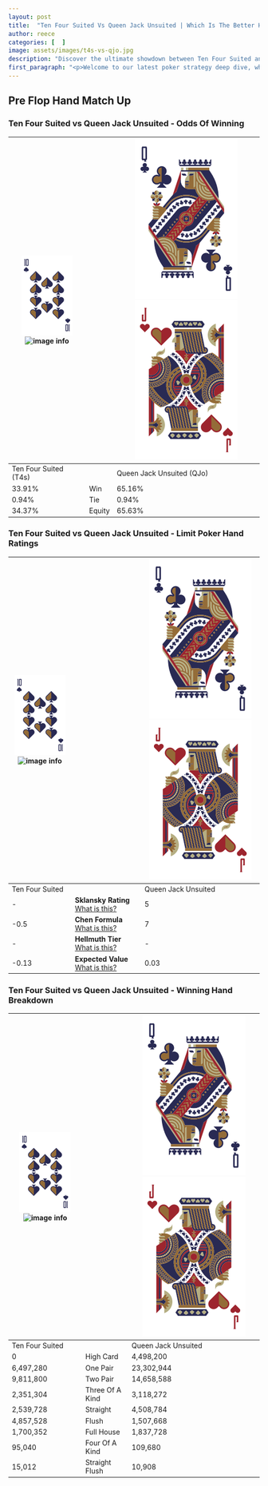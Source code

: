 ```yaml
---
layout: post
title:  "Ten Four Suited Vs Queen Jack Unsuited | Which Is The Better Hand In Poker? A Complete Guide"
author: reece
categories: [  ]
image: assets/images/t4s-vs-qjo.jpg
description: "Discover the ultimate showdown between Ten Four Suited and Queen Jack Unsuited in poker! Uncover the odds, strategies, and scenarios where one hand triumphs over the other. Get ready to up your poker game with this thrilling analysis."
first_paragraph: "<p>Welcome to our latest poker strategy deep dive, where we're pitting two distinct hands against each other in a high-stakes showdown: Ten Four Suited vs Queen Jack Unsuited.</p><p>In the dynamic world of poker, every decision counts, and knowing which hand holds the upper hand is key to your success at the table.</p><p>In this article, we'll dissect these two hands, explore the scenarios where one dominates the other, and equip you with the knowledge to make strategic choices that can tip the odds in your favor.</p><p>Get ready to unravel the intriguing dynamics of these poker hands and elevate your game to new heights.</p>"
---
```




[comment]: # (sp0)

## Pre Flop Hand Match Up

<div class="table hand-ratings" markdown="1"> 



### Ten Four Suited vs Queen Jack Unsuited - Odds Of Winning


    
| ![image info](assets/images/hand1/T.png) ![image info](assets/images/hand1/4s.png) |  | ![image info](assets/images/hand2/Q.png) ![image info](assets/images/hand2/Jo.png) |
| -------- | -------- | -------- |
| Ten Four Suited (T4s) |  | Queen Jack Unsuited (QJo) |
| 33.91% | Win | 65.16% |
| 0.94% | Tie | 0.94% |
| 34.37% | Equity | 65.63% |




[comment]: # (sp1)



### Ten Four Suited vs Queen Jack Unsuited - Limit Poker Hand Ratings


    
| ![image info](assets/images/hand1/T.png) ![image info](assets/images/hand1/4s.png) |  | ![image info](assets/images/hand2/Q.png) ![image info](assets/images/hand2/Jo.png) |
| -------- | -------- | -------- |
| Ten Four Suited |  | Queen Jack Unsuited |
| - | **Sklansky Rating** [What is this?](/sklansky-rating-explained) | 5 |
| -0.5 | **Chen Formula** [What is this?](/chen-formula-explained) | 7 |
| - | **Hellmuth Tier** [What is this?](/Hellmuth-tier-explained) | - |
| -0.13 | **Expected Value** [What is this?](/expected-value-explained) | 0.03 |




[comment]: # (sp2)



### Ten Four Suited vs Queen Jack Unsuited - Winning Hand Breakdown


    
| ![image info](assets/images/hand1/T.png) ![image info](assets/images/hand1/4s.png) |  | ![image info](assets/images/hand2/Q.png) ![image info](assets/images/hand2/Jo.png) |
| -------- | -------- | -------- |
| Ten Four Suited |  | Queen Jack Unsuited |
| 0 | High Card | 4,498,200 |
| 6,497,280 | One Pair | 23,302,944 |
| 9,811,800 | Two Pair | 14,658,588 |
| 2,351,304 | Three Of A Kind | 3,118,272 |
| 2,539,728 | Straight | 4,508,784 |
| 4,857,528 | Flush | 1,507,668 |
| 1,700,352 | Full House | 1,837,728 |
| 95,040 | Four Of A Kind | 109,680 |
| 15,012 | Straight Flush | 10,908 |




[comment]: # (sp3)



</div>

[comment]: # (sp4)



[comment]: # (sp5)

